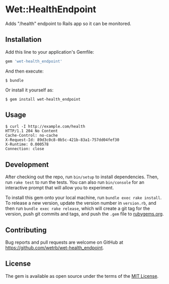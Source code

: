 # Wet::HealthEndpoint

Adds "/health" endpoint to Rails app so it can be monitored.

## Installation

Add this line to your application's Gemfile:

```ruby
gem 'wet-health_endpoint'
```

And then execute:

    $ bundle

Or install it yourself as:

    $ gem install wet-health_endpoint

## Usage

```
$ curl -I http://example.com/health
HTTP/1.1 204 No Content
Cache-Control: no-cache
X-Request-Id: 89d3c0c8-0b5c-421b-83a1-757dd04fef30
X-Runtime: 0.000578
Connection: close
```


## Development

After checking out the repo, run `bin/setup` to install dependencies. Then, run `rake test` to run the tests. You can also run `bin/console` for an interactive prompt that will allow you to experiment.

To install this gem onto your local machine, run `bundle exec rake install`. To release a new version, update the version number in `version.rb`, and then run `bundle exec rake release`, which will create a git tag for the version, push git commits and tags, and push the `.gem` file to [rubygems.org](https://rubygems.org).

## Contributing

Bug reports and pull requests are welcome on GitHub at https://github.com/wetrb/wet-health_endpoint.


## License

The gem is available as open source under the terms of the [MIT License](http://opensource.org/licenses/MIT).

